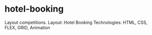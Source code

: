 # hotel-booking
Layout competitions.  Layout: Hotel Booking  Technologies: HTML, CSS, FLEX, GRID, Animation
